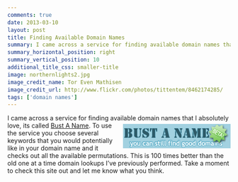 ```yaml
---
comments: true
date: 2013-03-10
layout: post
title: Finding Available Domain Names
summary: I came across a service for finding available domain names that I absolutely love, its called Bust A Name.  To use the service you choose several keywords that you would potentially like in your domain name and it checks out all the available permutations.
summary_horizontal_position: right
summary_vertical_position: 10
additional_title_css: smaller-title
image: northernlights2.jpg
image_credit_name: Tor Even Mathisen
image_credit_url: http://www.flickr.com/photos/tittentem/8462174285/
tags: ['domain names']
---
```


I came across a service for finding available domain names that I absolutely love, its called [Bust A Name](http://www.bustaname.com/ "Bust A Name").  <a href="http://www.bustaname.com"><img src="/images/posts/bustaname.gif" align="right" style="padding-left:5px;padding-top:5px;"></a>To use the service you choose several keywords that you would potentially like in your domain name and it checks out all the available permutations.  This is 100 times better than the old one at a time domain lookups I’ve previously performed.  Take a moment to check this site out and let me know what you think.

